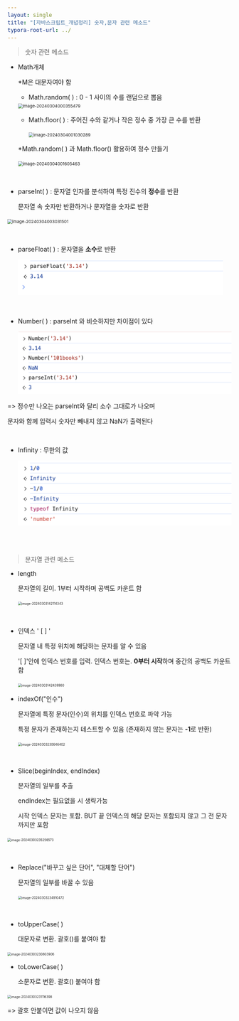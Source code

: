 ```yaml
---
layout: single
title: "[자바스크립트_개념정리] 숫자,문자 관련 메소드"
typora-root-url: ../
---
```








> 숫자 관련 메소드



- Math개체

  *M은 대문자여야 함

  

  - Math.random( ) :   0 - 1 사이의 수를 랜덤으로 뽑음

   <img src="/images/2024-03-03-method/image-20240304000355479.png" alt="image-20240304000355479" style="zoom: 67%;" />

  <br>

  - Math.floor( ) :   주어진 수와 같거나 작은 정수 중 가장 큰 수를 반환

     <img src="/images/2024-03-03-method/image-20240304001030289.png" alt="image-20240304001030289" style="zoom:67%;" />

    <br>

  *Math.random( ) 과 Math.floor() 활용하여 정수 만들기

  <img src="/images/2024-03-03-method/image-20240304001605463.png" alt="image-20240304001605463" style="zoom:67%;" />

<br>

- parseInt( ) :   문자열 인자를 분석하여 특정 진수의 **정수**를 반환

  문자열 속 숫자만 반환하거나 문자열을 숫자로 반환

​	<img src="/images/2024-03-03-method/image-20240304003031501.png" alt="image-20240304003031501" style="zoom:67%;" />

<br>

- parseFloat( ) :   문자열을 **소수**로 반환

  <img src="/images/2024-03-03-method/image-20240416110537629.png" alt="image-20240416110537629" style="zoom:50%;" />

<br>

- Number( ) : parseInt 와 비슷하지만 차이점이 있다

  <img src="/images/2024-03-03-method/image-20240416113644809.png" alt="image-20240416113644809" style="zoom:50%;" />

=> 정수만 나오는 parseInt와 달리 소수 그대로가 나오며

 문자와 함께 입력시 숫자만 빼내지 않고 NaN가 출력된다

<br>

- Infinity : 무한의 값

  <img src="/images/2024-03-03-method/image-20240416115350487.png" alt="image-20240416115350487" style="zoom:50%;" />

<br>

<br>

> 문자열 관련 메소드



- length

  문자열의 길이.  1부터 시작하며 공백도 카운트 함

  ​	<img src="/images/2024-03-03-method/image-20240303142114343.png" alt="image-20240303142114343" style="zoom:50%;" />

  <br>

- 인덱스 ' [ ] '

  문자열 내 특정 위치에 해당하는 문자를 알 수 있음

  '[ ]'안에 인덱스 번호를 입력.  인덱스 번호는. **0부터 시작**하며 중간의 공백도 카운트 함

   <img src="/images/2024-03-03-method/image-20240303142439980.png" alt="image-20240303142439980" style="zoom:50%;" />

  <br>

- indexOf("인수")

  문자열에 특정 문자(인수)의 위치를 인덱스 번호로 파악 가능

  특정 문자가 존재하는지 테스트할 수 있음 (존재하지 않는 문자는 **-1**로 반환)

   <img src="/images/2024-03-03-method/image-20240303230646402.png" alt="image-20240303230646402" style="zoom:50%;" />
  
  

<br>

- Slice(beginIndex, endIndex)

  문자열의 일부를 추출

  endIndex는 필요없을 시 생략가능

  시작 인덱스 문자는 포함.  BUT  끝 인덱스의 해당 문자는 포함되지 않고 그 전 문자까지만 포함 

​	<img src="/images/2024-03-03-method/image-20240303235256573.png" alt="image-20240303235256573" style="zoom:50%;" />

<br>

- Replace("바꾸고 싶은 단어", "대체할 단어")

  문자열의 일부를 바꿀 수 있음

   <img src="/images/2024-03-03-method/image-20240303234910472.png" alt="image-20240303234910472" style="zoom:50%;" />

<br>



- toUpperCase( )

  대문자로 변환. 괄호()를 붙여야 함

​	<img src="/images/2024-03-03-method/image-20240303230803906.png" alt="image-20240303230803906" style="zoom:50%;" />

- toLowerCase( )

  소문자로 변환. 괄호() 붙여야 함

​	<img src="/images/2024-03-03-method/image-20240303231116398.png" alt="image-20240303231116398" style="zoom:50%;" />

=> 괄호 안붙이면 값이 나오지 않음
